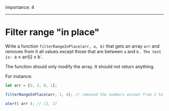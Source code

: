 importance: 4

---

# Filter range "in place"

Write a function `filterRangeInPlace(arr, a, b)` that gets an array `arr` and removes from it all values except those that are between `a` and `b. The test is: `a ≤ arr[i] ≤ b`.

The function should only modify the array. It should not return anything.

For instance:
```js
let arr = [5, 3, 8, 1];

filterRangeInPlace(arr, 1, 4); // removed the numbers except from 1 to 4

alert( arr ); // [3, 1]
```
